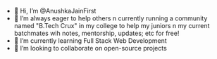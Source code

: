 - 👋 Hi, I’m @AnushkaJainFirst
- 👀 I’m always eager to help others n currently running a community named "B.Tech Crux" in my college to help my juniors n my current batchmates wih notes, mentorship, updates; etc for free!
- 🌱 I’m currently learning Full Stack Web Development
- 💞️ I’m looking to collaborate on open-source projects

<!---
AnushkaJainFirst/AnushkaJainFirst is a ✨ special ✨ repository because its `README.md` (this file) appears on your GitHub profile.
You can click the Preview link to take a look at your changes.
--->
